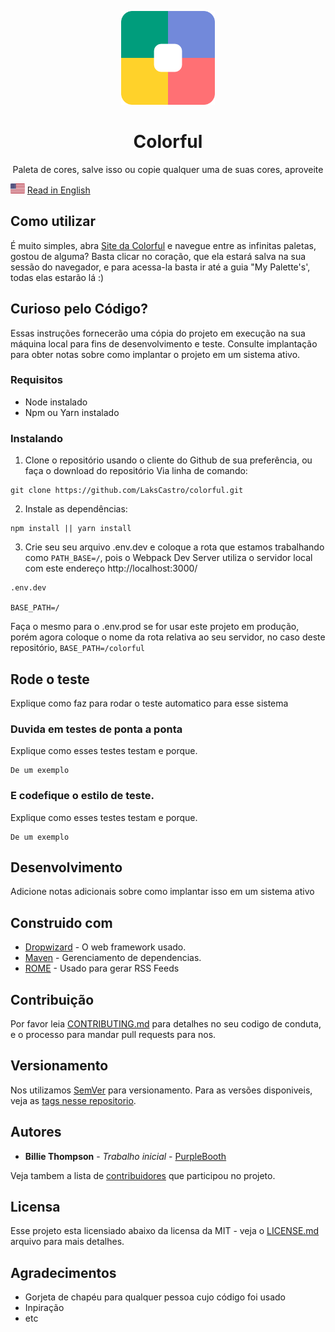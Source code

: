 
<p align="center">
  <img src="./src/assets/images/logo.png" width="150">
  <h1 align="center">Colorful</h1>
  <p align="center">Paleta de cores, salve isso ou copie qualquer uma de suas cores, aproveite</p>
</p>

<p>
  <img src="./src/assets/en.png" alt="Portuguese" height="16">
  <a href="https://github.com/LaksCastro/colorful/blob/master/README.md">Read in English</a>
</p>

## Como utilizar
É muito simples, abra [Site da Colorful](https://lakscastro.github.io/colorful/) e navegue entre as infinitas paletas, gostou de alguma? Basta clicar no coração, que ela estará salva na sua sessão do navegador, e para acessa-la basta ir até a guia "My Palette's', todas elas estarão lá :)

## Curioso pelo Código?
Essas instruções fornecerão uma cópia do projeto em execução na sua máquina local para fins de desenvolvimento e teste. Consulte implantação para obter notas sobre como implantar o projeto em um sistema ativo.

### Requisitos
- Node instalado
- Npm ou Yarn instalado

### Instalando
1. Clone o repositório usando o cliente do Github de sua preferência, ou faça o download do repositório
Via linha de comando:  
```
git clone https://github.com/LaksCastro/colorful.git
```

2. Instale as dependências:  
```
npm install || yarn install
```

3. Crie seu seu arquivo .env.dev e coloque a rota que estamos trabalhando como `PATH_BASE=/`, pois o Webpack Dev Server utiliza o servidor local com este endereço http://localhost:3000/
```
.env.dev

BASE_PATH=/
```

Faça o mesmo para o .env.prod se for usar este projeto em produção, porém agora coloque o nome da rota relativa ao seu servidor, no caso deste repositório, `BASE_PATH=/colorful`

## Rode o teste

Explique como faz para rodar o teste automatico para esse sistema

### Duvida em testes de ponta a ponta

Explique como esses testes testam e porque.

```
De um exemplo
```

### E codefique o estilo de teste.

Explique como esses testes testam e porque.

```
De um exemplo
```

## Desenvolvimento

Adicione notas adicionais sobre como implantar isso em um sistema ativo

## Construido com

* [Dropwizard](http://www.dropwizard.io/1.0.2/docs/) - O web framework usado.
* [Maven](https://maven.apache.org/) - Gerenciamento de dependencias.
* [ROME](https://rometools.github.io/rome/) - Usado para gerar RSS Feeds

## Contribuição

Por favor leia [CONTRIBUTING.md](https://gist.github.com/PurpleBooth/b24679402957c63ec426) para detalhes no seu codigo de  conduta, e o processo para mandar pull requests para nos.

## Versionamento

Nos utilizamos [SemVer](http://semver.org/) para versionamento. Para as versões disponiveis, veja as [tags nesse repositorio](https://github.com/your/project/tags). 

## Autores

* **Billie Thompson** - *Trabalho inicial* - [PurpleBooth](https://github.com/PurpleBooth)

Veja tambem a lista de [contribuidores](https://github.com/your/project/contributors) que participou no projeto.

## Licensa

Esse projeto esta licensiado abaixo da licensa da MIT - veja o [LICENSE.md](LICENSE.md) arquivo para mais detalhes.

## Agradecimentos

* Gorjeta de chapéu para qualquer pessoa cujo código foi usado
* Inpiração
* etc
